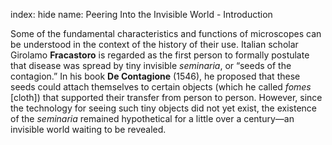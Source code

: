 index: hide
name: Peering Into the Invisible World - Introduction

Some of the fundamental characteristics and functions of microscopes can be understood in the context of the history of their use. Italian scholar Girolamo  **Fracastoro** is regarded as the first person to formally postulate that disease was spread by tiny invisible  *seminaria*, or “seeds of the contagion.” In his book  **De Contagione** (1546), he proposed that these seeds could attach themselves to certain objects (which he called  *fomes* [cloth]) that supported their transfer from person to person. However, since the technology for seeing such tiny objects did not yet exist, the existence of the  *seminaria* remained hypothetical for a little over a century—an invisible world waiting to be revealed.
